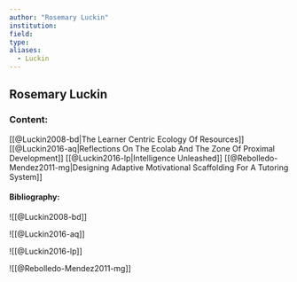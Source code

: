 ```yaml
---
author: "Rosemary Luckin"
institution:
field:
type:
aliases:
  - Luckin
---
```


## Rosemary Luckin

### Content:
[[@Luckin2008-bd|The Learner Centric Ecology Of Resources]]
[[@Luckin2016-aq|Reflections On The Ecolab And The Zone Of Proximal Development]]
[[@Luckin2016-lp|Intelligence Unleashed]]
[[@Rebolledo-Mendez2011-mg|Designing Adaptive Motivational Scaffolding For A Tutoring System]]

#### Bibliography:

![[@Luckin2008-bd]]

![[@Luckin2016-aq]]

![[@Luckin2016-lp]]

![[@Rebolledo-Mendez2011-mg]]
